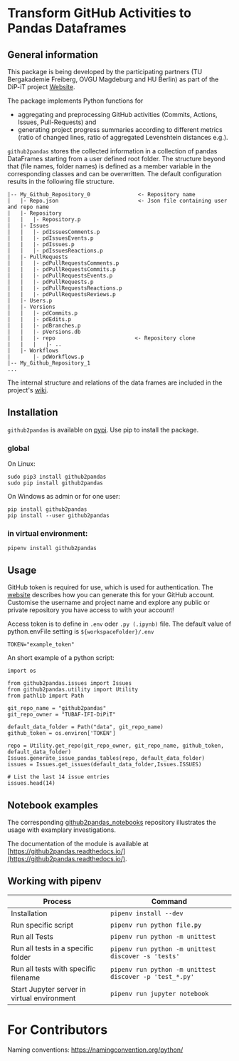 # Transform GitHub Activities to Pandas Dataframes

## General information

This package is being developed by the participating partners (TU Bergakademie Freiberg, OVGU Magdeburg and HU Berlin) as part of the DiP-iT project [Website](http://dip-it.ovgu.de/).

The package implements Python functions for 
+ aggregating and preprocessing GitHub activities (Commits, Actions, Issues, Pull-Requests) and 
+ generating project progress summaries according to different metrics (ratio of changed lines, ratio of aggregated Levenshtein distances e.g.).

`github2pandas` stores the collected information in a collection of pandas DataFrames starting from a user defined root folder. The structure beyond that (file names, folder names) is defined as a member variable in the corresponding classes and can be overwritten. The default configuration results in the following file structure.

```
|-- My_Github_Repository_0               <- Repository name
|   |- Repo.json                         <- Json file containing user and repo name
|   |- Repository
|   |   |- Repository.p  
|   |- Issues
|   |   |- pdIssuesComments.p
|   |   |- pdIssuesEvents.p
|   |   |- pdIssues.p
|   |   |- pdIssuesReactions.p
|   |- PullRequests
|   |   |- pdPullRequestsComments.p
|   |   |- pdPullRequestsCommits.p
|   |   |- pdPullRequestsEvents.p
|   |   |- pdPullRequests.p
|   |   |- pdPullRequestsReactions.p
|   |   |- pdPullRequestsReviews.p
|   |- Users.p
|   |- Versions
|   |   |- pdCommits.p
|   |   |- pdEdits.p
|   |   |- pdBranches.p
|   |   |- pVersions.db
|   |   |- repo                         <- Repository clone
|   |   |   |- ..
|   |- Workflows
|       |- pdWorkflows.p
|-- My_Github_Repository_1
...
```
The internal structure and relations of the data frames are included in the project's [wiki](https://github.com/TUBAF-IFI-DiPiT/github2pandas/wiki).

## Installation

`github2pandas` is available on [pypi](https://pypi.org/project/github2pandas/). Use pip to install the package.

### global

On Linux:

```
sudo pip3 install github2pandas 
sudo pip install github2pandas
```

On Windows as admin or for one user:

```
pip install github2pandas
pip install --user github2pandas 
```

### in virtual environment:

```
pipenv install github2pandas
```

## Usage  

GitHub token is required for use, which is used for authentication. The [website](https://docs.github.com/en/github/authenticating-to-github/creating-a-personal-access-token) describes how you can generate this for your GitHub account. Customise the username and project name and explore any public or private repository you have access to with your account!

Access token is to define in `.env` oder `.py (.ipynb)` file. The default value of python.envFile setting is `${workspaceFolder}/.env`

```
TOKEN="example_token"
```

An short example of a python script:

```
import os

from github2pandas.issues import Issues
from github2pandas.utility import Utility
from pathlib import Path

git_repo_name = "github2pandas"
git_repo_owner = "TUBAF-IFI-DiPiT"
    
default_data_folder = Path("data", git_repo_name)
github_token = os.environ['TOKEN']

repo = Utility.get_repo(git_repo_owner, git_repo_name, github_token, default_data_folder)
Issues.generate_issue_pandas_tables(repo, default_data_folder)
issues = Issues.get_issues(default_data_folder,Issues.ISSUES)

# List the last 14 issue entries
issues.head(14)
```

## Notebook examples

The corresponding [github2pandas_notebooks](https://github.com/TUBAF-IFI-DiPiT/github2pandas_notebooks/blob/main/README.md) repository illustrates the usage with examplary investigations.

The documentation of the module is available at [https://github2pandas.readthedocs.io/](https://github2pandas.readthedocs.io/).

## Working with pipenv

| Process                                     | Command                                                 |
| ------------------------------------------- | ------------------------------------------------------- |
| Installation                                | `pipenv install --dev`                                  |
| Run specific script                         | `pipenv run python file.py`                             |
| Run all Tests                               | `pipenv run python -m unittest`                         |
| Run all tests in a specific folder          | `pipenv run python -m unittest discover -s 'tests'`     |
| Run all tests with specific filename        | `pipenv run python -m unittest discover -p 'test_*.py'` |
| Start Jupyter server in virtual environment | `pipenv run jupyter notebook`                           | 

# For Contributors

Naming conventions: https://namingconvention.org/python/
